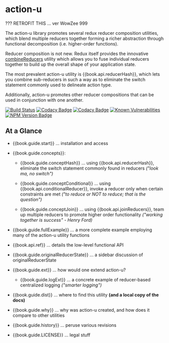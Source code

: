 # action-u

??? RETROFIT THIS ... ver WowZee 999

The action-u library promotes several redux reducer composition
utilities, which blend multiple reducers together forming a richer
abstraction through functional decomposition (i.e. higher-order
functions).

Reducer composition is not new.  Redux itself provides the innovative
[combineReducers](http://redux.js.org/docs/api/combineReducers.html)
utility which allows you to fuse individual reducers together to build
up the overall shape of your application state.

The most prevalent action-u utility is {{book.api.reducerHash}},
which lets you combine sub-reducers in such a way as to eliminate
the switch statement commonly used to delineate action type.  

Additionally, action-u promotes other reducer compositions that
can be used in conjunction with one another.

<!--- Badges for CI Builds ---> 
[![Build Status](https://travis-ci.org/KevinAst/action-u.svg?branch=master)](https://travis-ci.org/KevinAst/action-u)
[![Codacy Badge](https://api.codacy.com/project/badge/Grade/ab82e305bb24440281337ca3a1a732c0)](https://www.codacy.com/app/KevinAst/action-u?utm_source=github.com&amp;utm_medium=referral&amp;utm_content=KevinAst/action-u&amp;utm_campaign=Badge_Grade)
[![Codacy Badge](https://api.codacy.com/project/badge/Coverage/ab82e305bb24440281337ca3a1a732c0)](https://www.codacy.com/app/KevinAst/action-u?utm_source=github.com&amp;utm_medium=referral&amp;utm_content=KevinAst/action-u&amp;utm_campaign=Badge_Coverage)
[![Known Vulnerabilities](https://snyk.io/test/github/kevinast/action-u/badge.svg)](https://snyk.io/test/github/kevinast/action-u)
[![NPM Version Badge](https://img.shields.io/npm/v/action-u.svg)](https://www.npmjs.com/package/action-u)

## At a Glance

- {{book.guide.start}} ... installation and access

- {{book.guide.concepts}}:

  - {{book.guide.conceptHash}} ... using {{book.api.reducerHash}}, eliminate
    the switch statement commonly found in reducers *("look ma, no
    switch")*

  - {{book.guide.conceptConditional}} ... using
    {{book.api.conditionalReducer}}, invoke a reducer only when
    certain constraints are met *("to reduce or NOT to reduce; that is
    the question")*

  - {{book.guide.conceptJoin}} ... using {{book.api.joinReducers}}, team up
    multiple reducers to promote higher order functionality *("working
    together is success" - Henry Ford)*

- {{book.guide.fullExample}} ... a more complete example employing many
  of the action-u utility functions

- {{book.api.ref}} ... details the low-level functional API

- {{book.guide.originalReducerState}} ... a sidebar discussion of
  originalReducerState

- {{book.guide.ext}} ... how would one extend action-u?

  - {{book.guide.logExt}} ... a concrete example of reducer-based
    centralized logging *("smarter logging")*


- {{book.guide.dist}} ... where to find this utility **(and a local
  copy of the docs)**

- {{book.guide.why}} ... why was action-u created, and how does it
  compare to other utilities

- {{book.guide.history}} ... peruse various revisions

- {{book.guide.LICENSE}} ... legal stuff
